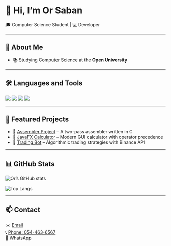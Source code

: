 # 👋 Hi, I’m Or Saban

🎓 Computer Science Student | 💻 Developer 

---

## 🚀 About Me
- 📚 Studying Computer Science at the **Open University**  
---

## 🛠️ Languages and Tools
<p align="left">
  <img src="https://img.shields.io/badge/Java-ED8B00?style=for-the-badge&logo=java&logoColor=white"/>
  <img src="https://img.shields.io/badge/C-00599C?style=for-the-badge&logo=c&logoColor=white"/>
  <img src="https://img.shields.io/badge/Git-F05032?style=for-the-badge&logo=git&logoColor=white"/>
  <img src="https://img.shields.io/badge/GitHub-181717?style=for-the-badge&logo=github&logoColor=white"/>
</p>

---

## 📌 Featured Projects
- 🔹 [Assembler Project](https://github.com/Ors9/assembler) – A two-pass assembler written in C  
- 🔹 [JavaFX Calculator](https://github.com/Ors9/calculator) – Modern GUI calculator with operator precedence  
- 🔹 [Trading Bot](https://github.com/Ors9/algotradingbot) – Algorithmic trading strategies with Binance API  

---

## 📊 GitHub Stats
![Or’s GitHub stats](https://github-readme-stats.vercel.app/api?username=Ors9&show_icons=true&theme=tokyonight)

![Top Langs](https://github-readme-stats.vercel.app/api/top-langs/?username=Ors9&layout=compact&theme=tokyonight)

---

## 📫 Contact
✉️ [Email](mailto:or8saban@gmail.com)  
📞 [Phone: 054-463-6567](tel:+972544636567)  
💬 [WhatsApp](https://wa.me/972544636567)
